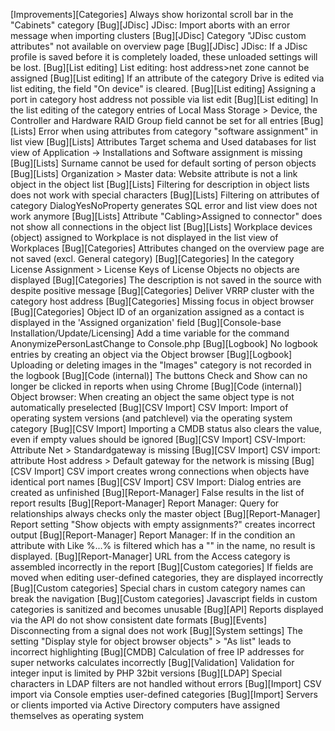 [Improvements][Categories]                        Always show horizontal scroll bar in the "Cabinets" category
[Bug][JDisc]                                      JDisc: Import aborts with an error message when importing clusters
[Bug][JDisc]                                      Category "JDisc custom attributes" not available on overview page
[Bug][JDisc]                                      JDisc: If a JDisc profile is saved before it is completely loaded, these unloaded settings will be lost.
[Bug][List editing]                               List editing: host address>net zone cannot be assigned
[Bug][List editing]                               If an attribute of the category Drive is edited via list editing, the field "On device" is cleared.
[Bug][List editing]                               Assigning a port in category host address not possible via list edit
[Bug][List editing]                               In the list editing of the category entries of Local Mass Storage > Device, the Controller and Hardware RAID Group field cannot be set for all entries
[Bug][Lists]                                      Error when using attributes from category "software assignment" in list view
[Bug][Lists]                                      Attributes Target schema and Used databases for list view of Application -> Installations and Software assignment is missing
[Bug][Lists]                                      Surname cannot be used for default sorting of person objects
[Bug][Lists]                                      Organization > Master data: Website attribute is not a link object in the object list
[Bug][Lists]                                      Filtering for description in object lists does not work with special characters
[Bug][Lists]                                      Filtering on attributes of category DialogYesNoProperty generates SQL error and list view does not work anymore
[Bug][Lists]                                      Attribute "Cabling>Assigned to connector" does not show all connections in the object list
[Bug][Lists]                                      Workplace devices (object) assigned to Workplace is not displayed in the list view of Workplaces
[Bug][Categories]                                 Attributes changed on the overview page are not saved (excl. General category)
[Bug][Categories]                                 In the category License Assignment > License Keys of License Objects no objects are displayed
[Bug][Categories]                                 The description is not saved in the source with despite positive message
[Bug][Categories]                                 Deliver VRRP cluster with the category host address
[Bug][Categories]                                 Missing focus in object browser
[Bug][Categories]                                 Object ID of an organization assigned as a contact is displayed in the 'Assigned organization' field
[Bug][Console-base Installation/Update/Licensing] Add a time variable for the command AnonymizePersonLastChange to Console.php
[Bug][Logbook]                                    No logbook entries by creating an object via the Object browser
[Bug][Logbook]                                    Uploading or deleting images in the "Images" category is not recorded in the logbook
[Bug][Code (internal)]                            The buttons Check and Show can no longer be clicked in reports when using Chrome
[Bug][Code (internal)]                            Object browser: When creating an object the same object type is not automatically preselected
[Bug][CSV Import]                                 CSV Import: Import of operating system versions (and patchlevel) via the operating system category
[Bug][CSV Import]                                 Importing a CMDB status also clears the value, even if empty values should be ignored
[Bug][CSV Import]                                 CSV-Import: Attribute Net > Standardgateway is missing
[Bug][CSV Import]                                 CSV import: attribute Host address > Default gateway for the network is missing
[Bug][CSV Import]                                 CSV import creates wrong connections when objects have identical port names
[Bug][CSV Import]                                 CSV Import: Dialog entries are created as unfinished
[Bug][Report-Manager]                             False results in the list of report results
[Bug][Report-Manager]                             Report Manager: Query for relationships always checks only the master object
[Bug][Report-Manager]                             Report setting "Show objects with empty assignments?" creates incorrect output
[Bug][Report-Manager]                             Report Manager: If in the condition an attribute with Like %...% is filtered which has a "\" in the name, no result is displayed.
[Bug][Report-Manager]                             URL from the Access category is assembled incorrectly in the report
[Bug][Custom categories]                          If fields are moved when editing user-defined categories, they are displayed incorrectly
[Bug][Custom categories]                          Special chars in custom category names can break the navigation
[Bug][Custom categories]                          Javascript fields in custom categories is sanitized and becomes unusable
[Bug][API]                                        Reports displayed via the API do not show consistent date formats
[Bug][Events]                                     Disconnecting from a signal does not work
[Bug][System settings]                            The setting "Display style for object browser objects" > "As list" leads to incorrect highlighting
[Bug][CMDB]                                       Calculation of free IP addresses for super networks calculates incorrectly
[Bug][Validation]                                 Validation for integer input is limited by PHP 32bit versions
[Bug][LDAP]                                       Special characters in LDAP filters are not handled without errors
[Bug][Import]                                     CSV import via Console empties user-defined categories
[Bug][Import]                                     Servers or clients imported via Active Directory computers have assigned themselves as operating system
